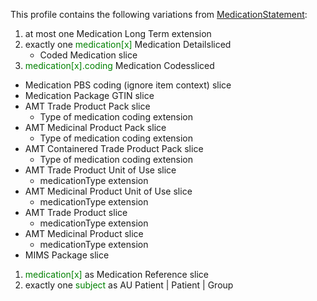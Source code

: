This profile contains the following variations from [MedicationStatement](http://hl7.org/fhir/STU3/MedicationStatement):

1. at most one Medication Long Term extension
1. exactly one <span style='color:green'>medication[x]</span> Medication Detailsliced
   *  Coded Medication slice
1.  <span style='color:green'>medication[x].coding</span> Medication Codessliced
   *  Medication PBS coding (ignore item context) slice
   *  Medication Package GTIN slice
   *  AMT Trade Product Pack slice
      *  Type of medication coding extension
   *  AMT Medicinal Product Pack slice
      *  Type of medication coding extension
   *  AMT Containered Trade Product Pack slice
      *  Type of medication coding extension
   *  AMT Trade Product Unit of Use slice
      *  medicationType extension
   *  AMT Medicinal Product Unit of Use slice
      *  medicationType extension
   *  AMT Trade Product slice
      *  medicationType extension
   *  AMT Medicinal Product slice
      *  medicationType extension
   *  MIMS Package slice
1.  <span style='color:green'>medication[x]</span> as Medication Reference slice
1. exactly one <span style='color:green'>subject</span> as AU Patient | Patient | Group
